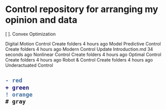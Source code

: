 # Control repository for arranging my opinion and data

[ ]. Convex Optimization	 

Digital Motion Control	Create folders	4 hours ago
Model Predictive Control	Create folders	4 hours ago
Modern Control	Update Introduction.md	34 seconds ago
Nonlinear Control	Create folders	4 hours ago
Optimal Control	Create folders	4 hours ago
Robot & Control	Create folders	4 hours ago
Underactuated Control
<h2>

```diff
- red
+ green
! orange
# gray
```

</h2>


